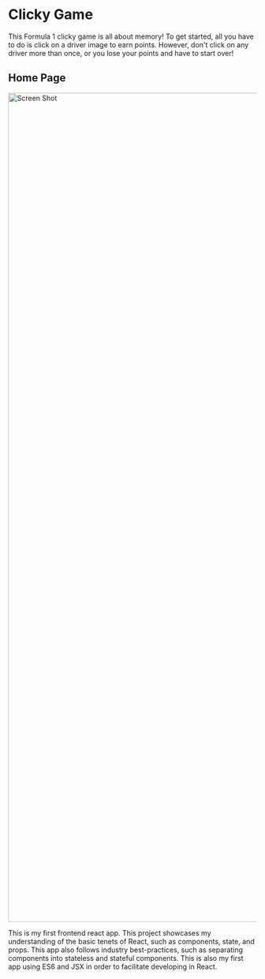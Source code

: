 # Clicky Game

This Formula 1 clicky game is all about memory! To get started, all you have to do is click on a driver image to earn points. However, don't click on any driver more than once, or you lose your points and have to start over!

## Home Page
<img width="1680" alt="Screen Shot" src="https://user-images.githubusercontent.com/50184318/68090762-8252ee80-fe2c-11e9-9732-56c85d76de83.png">

This is my first frontend react app. This project showcases my understanding of the basic tenets of React, such as components, state, and props. This app also follows industry best-practices, such as separating components into stateless and stateful components. This is also my first app using ES6 and JSX in order to facilitate developing in React. 
